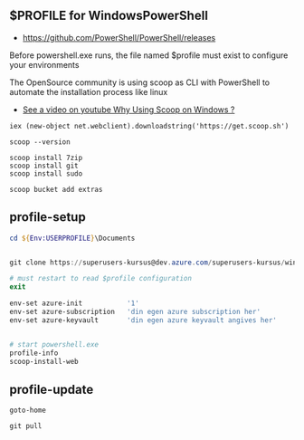 ## $PROFILE for WindowsPowerShell

- https://github.com/PowerShell/PowerShell/releases

Before powershell.exe runs, the file named $profile must exist to configure your environments

The OpenSource community is using scoop as CLI with PowerShell to automate the installation process like linux

- [See a video on youtube Why Using Scoop on Windows ?](https://www.youtube.com/watch?v=Pj1PaZMzMz0)

```
iex (new-object net.webclient).downloadstring('https://get.scoop.sh')

scoop --version 

scoop install 7zip 
scoop install git 
scoop install sudo 

scoop bucket add extras
```

## profile-setup

```powershell
cd ${Env:USERPROFILE}\Documents


git clone https://superusers-kursus@dev.azure.com/superusers-kursus/windowspowershell/_git/windowspowershell

# must restart to read $profile configuration
exit

env-set azure-init           '1'
env-set azure-subscription   'din egen azure subscription her'
env-set azure-keyvault       'din egen azure keyvault angives her' 


# start powershell.exe 
profile-info
scoop-install-web
```


## profile-update

```
goto-home

git pull
```




